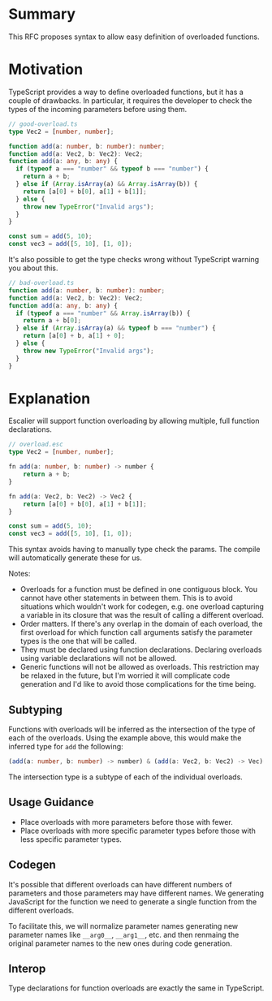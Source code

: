 # Summary

This RFC proposes syntax to allow easy definition of overloaded functions.

# Motivation

TypeScript provides a way to define overloaded functions, but it has a couple
of drawbacks. In particular, it requires the developer to check the types of
the incoming parameters before using them.

```ts
// good-overload.ts
type Vec2 = [number, number];

function add(a: number, b: number): number;
function add(a: Vec2, b: Vec2): Vec2;
function add(a: any, b: any) {
  if (typeof a === "number" && typeof b === "number") {
    return a + b;
  } else if (Array.isArray(a) && Array.isArray(b)) {
    return [a[0] + b[0], a[1] + b[1]];
  } else {
    throw new TypeError("Invalid args");
  }
}

const sum = add(5, 10);
const vec3 = add([5, 10], [1, 0]);
```

It's also possible to get the type checks wrong without TypeScript warning you
about this.

```ts
// bad-overload.ts
function add(a: number, b: number): number;
function add(a: Vec2, b: Vec2): Vec2;
function add(a: any, b: any) {
  if (typeof a === "number" && Array.isArray(b)) {
    return a + b[0];
  } else if (Array.isArray(a) && typeof b === "number") {
    return [a[0] + b, a[1] + 0];
  } else {
    throw new TypeError("Invalid args");
  }
}
```

# Explanation

Escalier will support function overloading by allowing multiple, full function
declarations.

```ts
// overload.esc
type Vec2 = [number, number];

fn add(a: number, b: number) -> number {
    return a + b;
}

fn add(a: Vec2, b: Vec2) -> Vec2 {
    return [a[0] + b[0], a[1] + b[1]];
}

const sum = add(5, 10);
const vec3 = add([5, 10], [1, 0]);
```

This syntax avoids having to manually type check the params. The compile will
automatically generate these for us.

Notes:

- Overloads for a function must be defined in one contiguous block. You cannot
  have other statements in between them. This is to avoid situations which
  wouldn't work for codegen, e.g. one overload capturing a variable in its
  closure that was the result of calling a different overload.
- Order matters. If there's any overlap in the domain of each overload, the
  first overload for which function call arguments satisfy the parameter types
  is the one that will be called.
- They must be declared using function declarations. Declaring overloads using
  variable declarations will not be allowed.
- Generic functions will not be allowed as overloads. This restriction may be
  relaxed in the future, but I'm worried it will complicate code generation and
  I'd like to avoid those complications for the time being.

## Subtyping

Functions with overloads will be inferred as the intersection of the type of
each of the overloads. Using the example above, this would make the inferred
type for `add` the following:

```ts
(add(a: number, b: number) -> number) & (add(a: Vec2, b: Vec2) -> Vec)
```

The intersection type is a subtype of each of the individual overloads.

## Usage Guidance

- Place overloads with more parameters before those with fewer.
- Place overloads with more specific parameter types before those with less
  specific parameter types.

## Codegen

It's possible that different overloads can have different numbers of parameters
and those parameters may have different names. We generating JavaScript for the
function we need to generate a single function from the different overloads.

To facilitate this, we will normalize parameter names generating new parameter
names like `__arg0__`, `__arg1__`, etc. and then renmaing the original parameter
names to the new ones during code generation.

## Interop

Type declarations for function overloads are exactly the same in TypeScript.
